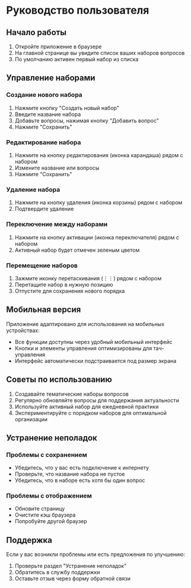 # Руководство пользователя

## Начало работы

1. Откройте приложение в браузере
2. На главной странице вы увидите список ваших наборов вопросов
3. По умолчанию активен первый набор из списка

## Управление наборами

### Создание нового набора

1. Нажмите кнопку "Создать новый набор"
2. Введите название набора
3. Добавьте вопросы, нажимая кнопку "Добавить вопрос"
4. Нажмите "Сохранить"

### Редактирование набора

1. Нажмите на кнопку редактирования (иконка карандаша) рядом с набором
2. Измените название или вопросы
3. Нажмите "Сохранить"

### Удаление набора

1. Нажмите на кнопку удаления (иконка корзины) рядом с набором
2. Подтвердите удаление

### Переключение между наборами

1. Нажмите на кнопку активации (иконка переключателя) рядом с набором
2. Активный набор будет отмечен зеленым цветом

### Перемещение наборов

1. Зажмите иконку перетаскивания (⋮⋮) рядом с набором
2. Перетащите набор в нужную позицию
3. Отпустите для сохранения нового порядка

## Мобильная версия

Приложение адаптировано для использования на мобильных устройствах:

- Все функции доступны через удобный мобильный интерфейс
- Кнопки и элементы управления оптимизированы для тач-управления
- Интерфейс автоматически подстраивается под размер экрана

## Советы по использованию

1. Создавайте тематические наборы вопросов
2. Регулярно обновляйте вопросы для поддержания актуальности
3. Используйте активный набор для ежедневной практики
4. Экспериментируйте с порядком наборов для оптимальной организации

## Устранение неполадок

### Проблемы с сохранением

- Убедитесь, что у вас есть подключение к интернету
- Проверьте, что название набора не пустое
- Убедитесь, что в наборе есть хотя бы один вопрос

### Проблемы с отображением

- Обновите страницу
- Очистите кэш браузера
- Попробуйте другой браузер

## Поддержка

Если у вас возникли проблемы или есть предложения по улучшению:

1. Проверьте раздел "Устранение неполадок"
2. Обратитесь в службу поддержки
3. Оставьте отзыв через форму обратной связи 